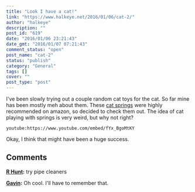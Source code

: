 ```yaml
---
title: "Look I have a cat!"
link: "https://www.halkeye.net/2016/01/06/cat-2/"
author: "halkeye"
description: ""
post_id: "619"
date: "2016/01/06 23:21:43"
date_gmt: "2016/01/07 07:21:43"
comment_status: "open"
post_name: "cat-2"
status: "publish"
category: "General"
tags: []
cover: ""
post_type: "post"
---
```


I've been slowly trying out a couple random cat toys for the cat. So far mine has been mostly meh about them. These [cat springs](http://www.amazon.ca/gp/product/B000CMKHDG?) were highly recommended on amazon, so decided to check them out. The idea of cat playing with springs is very weird, but why not right?

`youtube:https://www.youtube.com/embed/fYx_BgoMtKY`

Okay, I think that might have been a huge success.

## Comments

**[R Hunt](#5728 "2016-01-06 23:51:00"):** try pipe cleaners

**[Gavin](#5729 "2016-01-07 00:07:00"):** Oh cool. I'll have to remember that.

